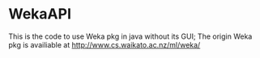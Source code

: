 # WekaAPI
This is the code to use Weka pkg in java without its GUI;
The origin Weka pkg is availiable at http://www.cs.waikato.ac.nz/ml/weka/
